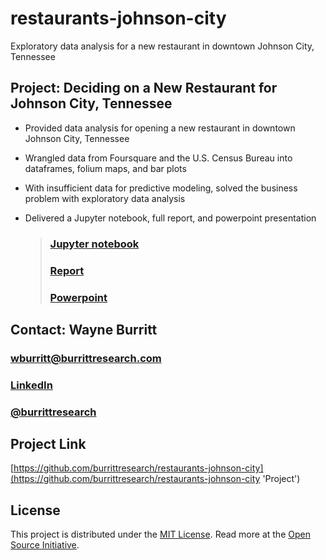 # restaurants-johnson-city
Exploratory data analysis for a new restaurant in downtown Johnson City, Tennessee

## Project: Deciding on a New Restaurant for Johnson City, Tennessee

* Provided data analysis for opening a new restaurant in downtown Johnson City, Tennessee
* Wrangled data from Foursquare and the U.S. Census Bureau into dataframes, folium maps, and bar plots
* With insufficient data for predictive modeling, solved the business problem with exploratory data analysis
* Delivered a Jupyter notebook, full report, and powerpoint presentation
    
    > ### [Jupyter notebook](https://github.com/burrittresearch/restaurants-johnson-city/blob/master/restaurants-jc-notebook.ipynb 'Notebook')
    > ### [Report](https://github.com/burrittresearch/restaurants-johnson-city/blob/master/restaurants-jc-report.pdf 'Report')
    > ### [Powerpoint](https://github.com/burrittresearch/restaurants-johnson-city/blob/master/restaurants-jc-presentation.pdf 'Presentation')

## Contact: Wayne Burritt

### [wburritt@burrittresearch.com](mailto:wburritt@burrittresearch.com)
### [LinkedIn](https://www.linkedin.com/in/burrittresearch/ "Burritt Research LinkedIn")
### [@burrittresearch](https://twitter.com/burrittresearch/ "Burritt Research Twitter")

## Project Link
[https://github.com/burrittresearch/restaurants-johnson-city](https://github.com/burrittresearch/restaurants-johnson-city 'Project')

## License
This project is distributed under the [MIT License](https://github.com/burrittresearch/restaurants-johnson-city/blob/master/LICENSE.md 'MIT License'). Read more at the [Open Source Initiative](https://opensource.org/licenses/MIT 'Open Source Initiative').
